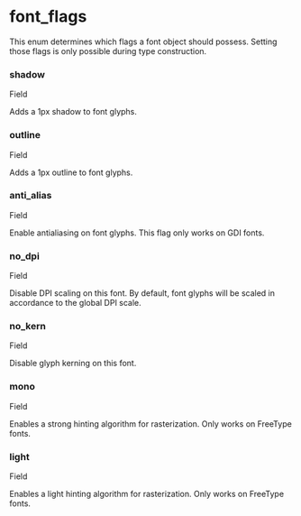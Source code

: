 # font\_flags

This enum determines which flags a font object should possess. Setting those flags is only possible during type construction.

### shadow﻿ <a href="#shadow" id="shadow"></a>

Field

Adds a 1px shadow to font glyphs.

### outline﻿ <a href="#outline" id="outline"></a>

Field

Adds a 1px outline to font glyphs.

### anti\_alias﻿ <a href="#anti-alias" id="anti-alias"></a>

Field

Enable antialiasing on font glyphs. This flag only works on GDI fonts.

### no\_dpi﻿ <a href="#no-dpi" id="no-dpi"></a>

Field

Disable DPI scaling on this font. By default, font glyphs will be scaled in accordance to the global DPI scale.

### no\_kern﻿ <a href="#no-kern" id="no-kern"></a>

Field

Disable glyph kerning on this font.

### mono﻿ <a href="#mono" id="mono"></a>

Field

Enables a strong hinting algorithm for rasterization. Only works on FreeType fonts.

### light﻿ <a href="#light" id="light"></a>

Field

Enables a light hinting algorithm for rasterization. Only works on FreeType fonts.
